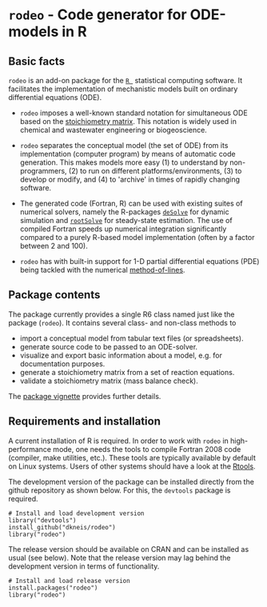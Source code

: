 ``rodeo`` - Code generator for ODE-models in R
======================================================

Basic facts
---------------------------------------------

``rodeo`` is an add-on package for the [``R ``](https://www.r-project.org/) statistical computing software. It facilitates the implementation of mechanistic models built on ordinary differential equations (ODE).

- ``rodeo`` imposes a well-known standard notation for simultaneous ODE based on the [stoichiometry matrix](http://en.wikipedia.org/wiki/Petersen_matrix). This notation is widely used in chemical and wastewater engineering or biogeoscience.

- ``rodeo`` separates the conceptual model (the set of ODE) from its implementation (computer program) by means of automatic code generation. This makes models more easy (1) to understand by non-programmers, (2) to run on different platforms/environments, (3) to develop or modify, and (4) to 'archive' in times of rapidly changing software.

- The generated code (Fortran, R) can be used with existing suites of numerical solvers, namely the R-packages [``deSolve``](http://cran.r-project.org/package=deSolve) for dynamic simulation and [``rootSolve``](http://cran.r-project.org/package=rootSolve) for steady-state estimation. The use of compiled Fortran speeds up numerical integration significantly compared to a purely R-based model implementation (often by a factor between 2 and 100). 

- ``rodeo`` has with built-in support for 1-D partial differential equations (PDE) being tackled with the numerical [method-of-lines](https://en.wikipedia.org/wiki/Method_of_lines).

Package contents
---------------------------------------------

The package currently provides a single R6 class named just like the package (``rodeo``). It contains several class- and non-class methods to
  
  - import a conceptual model from tabular text files (or spreadsheets).
  - generate source code to be passed to an ODE-solver.
  - visualize and export basic information about a model, e.g. for documentation purposes.
  - generate a stoichiometry matrix from a set of reaction equations.
  - validate a stoichiometry matrix (mass balance check).

The [package vignette](https://github.com/dkneis/rodeo/blob/master/vignettes/rodeoVignette.pdf) provides further details.

Requirements and installation
---------------------------------------------

A current installation of R is required. In order to work with ``rodeo`` in high-performance mode, one needs the tools to compile Fortran 2008 code (compiler, make utilities, etc.). These tools are typically available by default on Linux systems. Users of other systems should have a look at the [Rtools](https://cran.r-project.org/bin/windows/Rtools/).

The development version of the package can be installed directly from the github repository as shown below. For this, the ``devtools`` package is required.

```
# Install and load development version
library("devtools")
install_github("dkneis/rodeo")
library("rodeo")
```

The release version should be available on CRAN and can be installed as usual (see below). Note that the release version may lag behind the development version in terms of functionality.

```
# Install and load release version
install.packages("rodeo")
library("rodeo")
```
